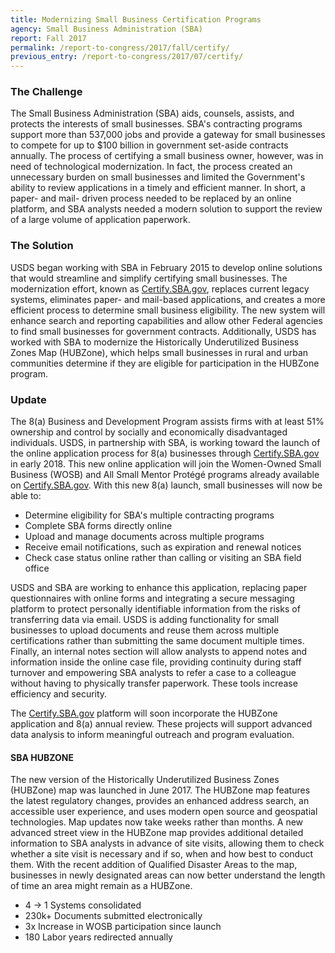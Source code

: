 ```yaml
---
title: Modernizing Small Business Certification Programs
agency: Small Business Administration (SBA)
report: Fall 2017
permalink: /report-to-congress/2017/fall/certify/
previous_entry: /report-to-congress/2017/07/certify/
---
```

### The Challenge

The Small Business Administration (SBA) aids, counsels, assists, and protects the interests of small businesses. SBA's contracting programs support more than 537,000 jobs and provide a gateway for small businesses to compete for up to $100 billion in government set-aside contracts annually. The process of certifying a small business owner, however, was in need of technological modernization. In fact, the process created an unnecessary burden on small businesses and limited the Government's ability to review applications in a timely and efficient manner. In short, a paper- and mail- driven process needed to be replaced by an online platform, and SBA analysts needed a modern solution to support the review of a large volume of application paperwork.

### The Solution

USDS began working with SBA in February 2015 to develop online solutions that would streamline and simplify certifying small businesses. The modernization effort, known as [Certify.SBA.gov](https://certify.sba.gov), replaces current legacy systems, eliminates paper- and mail-based applications, and creates a more efficient process to determine small business eligibility. The new system will enhance search and reporting capabilities and allow other Federal agencies to find small businesses for government contracts. Additionally, USDS has worked with SBA to modernize the Historically Underutilized Business Zones Map (HUBZone), which helps small businesses in rural and urban communities determine if they are eligible for participation in the HUBZone program.

### Update

The 8(a) Business and Development Program assists firms with at least 51% ownership and control by socially and economically disadvantaged individuals. USDS, in partnership with SBA, is working toward the launch of the online application process for 8(a) businesses through [Certify.SBA.gov](https://certify.sba.gov) in early 2018. This new online application will join the Women-Owned Small Business (WOSB) and All Small Mentor Protégé programs already available on [Certify.SBA.gov](https://certify.sba.gov). With this new 8(a) launch, small businesses will now be able to:

- Determine eligibility for SBA's multiple contracting programs
- Complete SBA forms directly online
- Upload and manage documents across multiple programs
- Receive email notifications, such as expiration and renewal notices
- Check case status online rather than calling or visiting an SBA field office

USDS and SBA are working to enhance this application, replacing paper questionnaires with online forms and integrating a secure messaging platform to protect personally identifiable information from the risks of transferring data via email. USDS is adding functionality for small businesses to upload documents and reuse them across multiple certifications rather than submitting the same document multiple times. Finally, an internal notes section will allow analysts to append notes and information inside the online case file, providing continuity during staff turnover and empowering SBA analysts to refer a case to a colleague without having to physically transfer paperwork. These tools increase efficiency and security.

The [Certify.SBA.gov](https://certify.sba.gov) platform will soon incorporate the HUBZone application and 8(a) annual review. These projects will support advanced data analysis to inform meaningful outreach and program evaluation.

#### SBA HUBZONE

The new version of the Historically Underutilized Business Zones (HUBZone) map was launched in June 2017. The HUBZone map features the latest regulatory changes, provides an enhanced address search, an accessible user experience, and uses modern open source and geospatial technologies. Map updates now take weeks rather than months. A new advanced street view in the HUBZone map provides additional detailed information to SBA analysts in advance of site visits, allowing them to check whether a site visit is necessary and if so, when and how best to conduct them. With the recent addition of Qualified Disaster Areas to the map, businesses in newly designated areas can now better understand the length of time an area might remain as a HUBZone.

 * 4 &rarr; 1 Systems consolidated
 * 230k+ Documents submitted electronically
 * 3x Increase in WOSB participation since launch
 * 180 Labor years redirected annually
